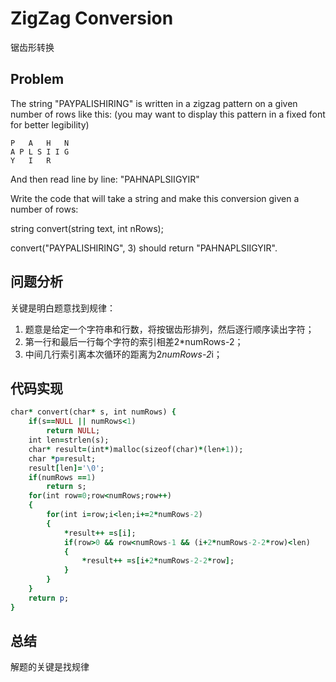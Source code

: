 # ZigZag Conversion
锯齿形转换
## Problem
 The string "PAYPALISHIRING" is written in a zigzag pattern on a given number of rows like this: (you may want to display this pattern in a fixed font for better legibility)
````
P   A   H   N
A P L S I I G
Y   I   R
````
And then read line by line: "PAHNAPLSIIGYIR"

Write the code that will take a string and make this conversion given a number of rows:

string convert(string text, int nRows);

convert("PAYPALISHIRING", 3) should return "PAHNAPLSIIGYIR". 
## 问题分析
关键是明白题意找到规律：
1. 题意是给定一个字符串和行数，将按锯齿形排列，然后逐行顺序读出字符；
2. 第一行和最后一行每个字符的索引相差2*numRows-2；
3. 中间几行索引离本次循环的距离为2*numRows-2*i；
## 代码实现
```ruby
char* convert(char* s, int numRows) {
    if(s==NULL || numRows<1)
        return NULL;
    int len=strlen(s);
    char* result=(int*)malloc(sizeof(char)*(len+1));
    char *p=result;
    result[len]='\0';
    if(numRows ==1)
        return s;
    for(int row=0;row<numRows;row++)
    {
        for(int i=row;i<len;i+=2*numRows-2)
        {
            *result++ =s[i];
            if(row>0 && row<numRows-1 && (i+2*numRows-2-2*row)<len)
            {
                *result++ =s[i+2*numRows-2-2*row];
            }
        }
    }
    return p;
}
```
## 总结
解题的关键是找规律
